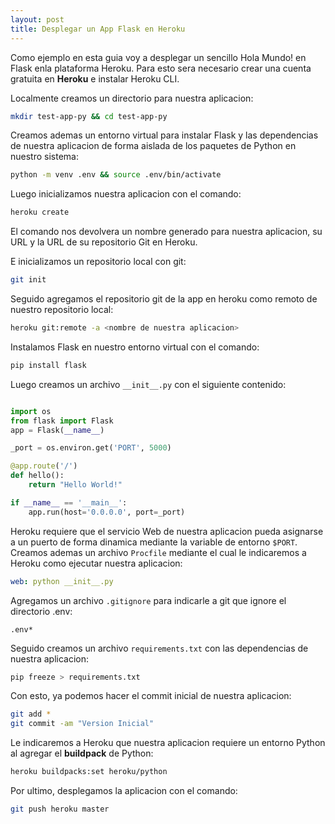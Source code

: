```yaml
---
layout: post
title: Desplegar un App Flask en Heroku
---
```


Como ejemplo en esta guia voy a desplegar un sencillo Hola Mundo! en Flask enla plataforma Heroku. Para esto sera necesario crear una cuenta gratuita en **Heroku** e instalar Heroku CLI.

Localmente creamos un directorio para nuestra aplicacion:

```sh
mkdir test-app-py && cd test-app-py
```

Creamos ademas un entorno virtual para instalar Flask y las dependencias de nuestra aplicacion de forma aislada de los paquetes de Python en nuestro sistema:

```sh
python -m venv .env && source .env/bin/activate
```

Luego inicializamos nuestra aplicacion con el comando:

```sh
heroku create
```

El comando nos devolvera un nombre generado para nuestra aplicacion, su URL y la URL de su repositorio Git en Heroku.

E inicializamos un repositorio local con git:

```sh
git init
```

Seguido agregamos el repositorio git de la app en heroku como remoto de nuestro repositorio local:

```sh
heroku git:remote -a <nombre de nuestra aplicacion>
```

Instalamos Flask en nuestro entorno virtual con el comando:

```sh
pip install flask
```

Luego creamos un archivo `__init__.py` con el siguiente contenido:

```python

import os
from flask import Flask
app = Flask(__name__)

_port = os.environ.get('PORT', 5000)

@app.route('/')
def hello():
    return "Hello World!"

if __name__ == '__main__':
    app.run(host='0.0.0.0', port=_port)

```

Heroku requiere que el servicio Web de nuestra aplicacion pueda asignarse a un puerto de forma dinamica mediante la variable de entorno `$PORT`.
Creamos ademas un archivo `Procfile` mediante el cual le indicaremos a Heroku como ejecutar nuestra aplicacion:

```yaml
web: python __init__.py
```

Agregamos un archivo `.gitignore` para indicarle a git que ignore el directorio .env:

```text
.env*
```

Seguido creamos un archivo `requirements.txt` con las dependencias de nuestra aplicacion:

```sh
pip freeze > requirements.txt
```

Con esto, ya podemos hacer el commit inicial de nuestra aplicacion:

```sh
git add *
git commit -am "Version Inicial"
```

Le indicaremos a Heroku que nuestra aplicacion requiere un entorno Python al agregar el **buildpack** de Python:

```sh
heroku buildpacks:set heroku/python
```

Por ultimo, desplegamos la aplicacion con el comando:

```sh
git push heroku master
```
